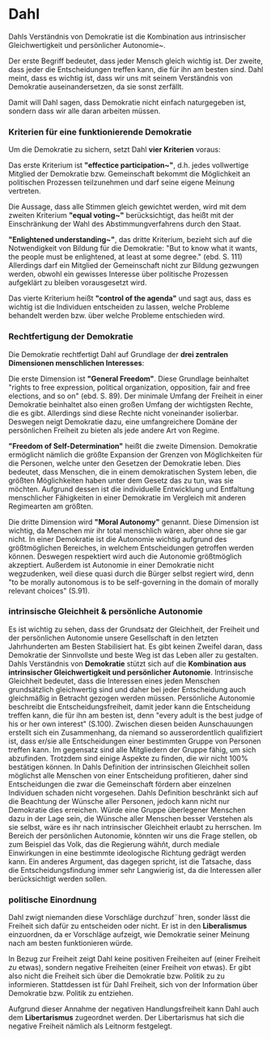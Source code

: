 # Dahl

Dahls Verständnis von Demokratie ist die Kombination aus intrinsischer Gleichwertigkeit und persönlicher Autonomie~.

Der erste Begriff bedeutet, dass jeder Mensch gleich wichtig ist.
Der zweite, dass jeder die Entscheidungen treffen kann, die für ihn am besten sind.
Dahl meint, dass es wichtig ist, dass wir uns mit seinem Verständnis von Demokratie auseinandersetzen, da sie sonst zerfällt.
<!-- FIXME: ZITAT -->
Damit will Dahl sagen, dass Demokratie nicht einfach naturgegeben ist, sondern dass wir alle daran arbeiten müssen.
<!-- TODO: Würde hier nicht die Tageslosung gut passen? s. magic chart -->

### Kriterien für eine funktionierende Demokratie

Um die Demokratie zu sichern, setzt Dahl **vier Kriterien** voraus:

Das erste Kriterium ist **"effectice participation~"**, d.h. jedes vollwertige Mitglied der Demokratie bzw. Gemeinschaft bekommt die Möglichkeit an politischen Prozessen teilzunehmen und darf seine eigene Meinung vertreten.

Die Aussage, dass alle Stimmen gleich gewichtet werden, wird mit dem zweiten Kriterium **"equal voting~"** berücksichtigt, das heißt mit der Einschränkung der Wahl des Abstimmungverfahrens durch den Staat.

**"Enlightened understanding~"**, das dritte Kriterium, bezieht sich auf die Notwendigkeit von Bildung für die Demokratie:
"But to know what it wants, the people must be enlightened, at least at some degree." (ebd. S. 111)
Allerdings darf ein Mitglied der Gemeinschaft nicht zur Bildung gezwungen werden, obwohl ein gewisses Interesse über politische Prozessen aufgeklärt zu bleiben vorausgesetzt wird.

Das vierte Kriterium heißt **"control of the agenda"** und sagt aus, dass es wichtig ist die Individuen entscheiden zu lassen, welche Probleme behandelt werden bzw. über welche Probleme entschieden wird.


### Rechtfertigung der Demokratie

Die Demokratie rechtfertigt Dahl auf Grundlage der **drei zentralen Dimensionen menschlichen Interesses**:

Die erste Dimension ist **"General Freedom"**.
Diese Grundlage beinhaltet "rights to free expression, political organization, opposition, fair and free elections, and so on" (ebd. S. 89).
Der minimale Umfang der Freiheit in einer Demokratie beinhaltet also einen großen Umfang der wichtigsten Rechte, die es gibt.
Allerdings sind diese Rechte nicht voneinander isolierbar.
Deswegen neigt Demokratie dazu, eine umfangreichere Domäne der persönlichen Freiheit zu bieten als jede andere Art von Regime.

**"Freedom of Self-Determination"** heißt die zweite Dimension.
Demokratie ermöglicht nämlich die größte Expansion der Grenzen von Möglichkeiten für die Personen, welche unter den Gesetzen der Demokratie leben.
Dies bedeutet, dass Menschen, die in einem demokratischen System leben, die größten Möglichkeiten haben unter dem Gesetz das zu tun, was sie möchten.
Aufgrund dessen ist die individuelle Entwicklung und Entfaltung menschlicher Fähigkeiten in einer Demokratie im Vergleich mit anderen Regimearten am größten.

Die dritte Dimension wird **"Moral Autonomy"** genannt.
Diese Dimension ist wichtig, da Menschen mir ihr total menschlich wären, aber ohne sie gar nicht.
In einer Demokratie ist die Autonomie wichtig aufgrund des größtmöglichen Bereiches, in welchem Entscheidungen getroffen werden können.
Deswegen respektiert wird auch die Autonomie größtmöglich akzeptiert.
Außerdem ist Autonomie in einer Demokratie nicht wegzudenken, weil diese quasi durch die Bürger selbst regiert wird, denn "to be morally autonomous is to be self-governing in the domain of morally relevant choices" (S.91).


### intrinsische Gleichheit & persönliche Autonomie
Es ist wichtig zu sehen, dass der Grundsatz der Gleichheit, der Freiheit und der persönlichen Autonomie unsere Gesellschaft in den letzten Jahrhunderten am Besten Stabilisiert hat. Es gibt keinen Zweifel daran, dass Demokratie der Sinnvollste und beste Weg ist das Leben aller zu gestalten.
Dahls Verständnis von **Demokratie** stützt sich auf die **Kombination aus intrinsischer Gleichwertigkeit und persönlicher Autonomie**.
Intrinsische Gleichheit bedeutet, dass die Interessen eines jeden Menschen grundsätzlich gleichwertig sind und daher bei jeder Entscheidung auch gleichmäßig in Betracht gezogen werden müssen.
Persönliche Autonomie beschreibt die Entscheidungsfreiheit, damit  jeder kann die Entscheidung treffen kann, die für ihn am besten ist, denn "every adult is the best judge of his or her own interest" (S.100).
Zwischen diesen beiden Aunschauungen erstellt sich ein Zusammenhang, da niemand so ausserordentlich qualifiziert ist, dass er/sie alle Entscheidungen einer bestimmten Gruppe von Personen treffen kann. Im gegensatz sind alle Mitgliedern der Gruppe fähig, um sich abzufinden.
Trotzdem sind einige Aspekte zu finden, die wir nicht 100% bestätigen können.
In Dahls Definition der intrinsischen Gleichheit sollen möglichst alle Menschen von einer Entscheidung profitieren, daher sind Entscheidungen die zwar die Gemeinschaft fördern aber einzelnen Individuen schaden nicht vorgesehen.
Dahls Definition beschränkt sich auf die Beachtung der Wünsche aller Personen, jedoch kann nicht nur Demokratie dies erreichen. Würde eine Gruppe überlegener Menschen dazu in der Lage sein, die Wünsche aller Menschen besser Verstehen als sie selbst, wäre es ihr nach intrinsischer Gleichheit erlaubt zu herrschen.
Im Bereich der persönlichen Autonomie, könnten wir uns die Frage stellen, ob zum Beispiel das Volk, das die Regierung wähñt, durch mediale Einwirkungen in eine bestimmte ideologische Richtung gedrägt werden kann. Ein anderes Argument, das dagegen spricht, ist die Tatsache, dass die Entscheidungsfindung immer sehr Langwierig ist, da die Interessen aller berücksichtigt werden sollen.





### politische Einordnung

Dahl zwigt niemanden diese Vorschläge durchzuf¨hren, sonder lässt die Freiheit sich dafür zu entscheiden oder nicht.
Er ist in den **Liberalismus** einzuordnen, da er Vorschläge aufzeigt, wie Demokratie seiner Meinung nach am besten funktionieren würde.

In Bezug zur Freiheit zeigt Dahl keine positiven Freiheiten auf (einer Freiheit *zu* etwas), sondern negative Freiheiten (einer Freiheit *von* etwas).
Er gibt also nicht die Freiheit sich über die Demokratie bzw. Politik zu zu informieren.
Stattdessen ist für Dahl Freiheit, sich von der Information über Demokratie bzw. Politik zu entziehen.

Aufgrund dieser Annahme der negativen Handlungsfreiheit kann Dahl auch dem **Libertarismus** zugeordnet werden.
Der Libertarismus hat sich die negative Freiheit nämlich als Leitnorm festgelegt.
